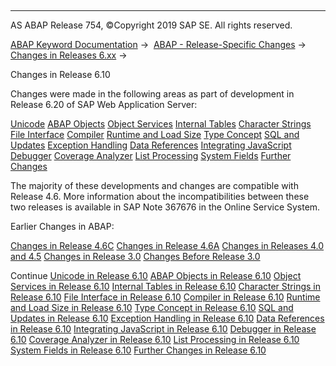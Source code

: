   

* * *

AS ABAP Release 754, ©Copyright 2019 SAP SE. All rights reserved.

[ABAP Keyword Documentation](https://help.sap.com/doc/abapdocu_754_index_htm/7.54/en-US/abenabap.htm) →  [ABAP - Release-Specific Changes](https://help.sap.com/doc/abapdocu_754_index_htm/7.54/en-US/abennews.htm) →  [Changes in Releases 6.xx](https://help.sap.com/doc/abapdocu_754_index_htm/7.54/en-US/abennews-6.htm) → 

Changes in Release 6.10

Changes were made in the following areas as part of development in Release 6.20 of SAP Web Application Server:

[Unicode](https://help.sap.com/doc/abapdocu_754_index_htm/7.54/en-US/abennews-610-unicode.htm)
[ABAP Objects](https://help.sap.com/doc/abapdocu_754_index_htm/7.54/en-US/abennews-610-objects.htm)
[Object Services](https://help.sap.com/doc/abapdocu_754_index_htm/7.54/en-US/abennews-610-object_services.htm)
[Internal Tables](https://help.sap.com/doc/abapdocu_754_index_htm/7.54/en-US/abennews-610-tabellen.htm)
[Character Strings](https://help.sap.com/doc/abapdocu_754_index_htm/7.54/en-US/abennews-610-strings.htm)
[File Interface](https://help.sap.com/doc/abapdocu_754_index_htm/7.54/en-US/abennews-610-dataset.htm)
[Compiler](https://help.sap.com/doc/abapdocu_754_index_htm/7.54/en-US/abennews-610-compiler.htm)
[Runtime and Load Size](https://help.sap.com/doc/abapdocu_754_index_htm/7.54/en-US/abennews-610-kernel.htm)
[Type Concept](https://help.sap.com/doc/abapdocu_754_index_htm/7.54/en-US/abennews-610-typen.htm)
[SQL and Updates](https://help.sap.com/doc/abapdocu_754_index_htm/7.54/en-US/abennews-610-sql.htm)
[Exception Handling](https://help.sap.com/doc/abapdocu_754_index_htm/7.54/en-US/abennews-610-exceptions.htm)
[Data References](https://help.sap.com/doc/abapdocu_754_index_htm/7.54/en-US/abennews-610-referenzen.htm)
[Integrating JavaScript](https://help.sap.com/doc/abapdocu_754_index_htm/7.54/en-US/abennews-610-javascript.htm)
[Debugger](https://help.sap.com/doc/abapdocu_754_index_htm/7.54/en-US/abennews-610-debugger.htm)
[Coverage Analyzer](https://help.sap.com/doc/abapdocu_754_index_htm/7.54/en-US/abennews-610-coverage.htm)
[List Processing](https://help.sap.com/doc/abapdocu_754_index_htm/7.54/en-US/abennews-610-listen.htm)
[System Fields](https://help.sap.com/doc/abapdocu_754_index_htm/7.54/en-US/abennews-610-system.htm)
[Further Changes](https://help.sap.com/doc/abapdocu_754_index_htm/7.54/en-US/abennews-610-others.htm)

The majority of these developments and changes are compatible with Release 4.6. More information about the incompatibilities between these two releases is available in SAP Note 367676 in the Online Service System.

Earlier Changes in ABAP:

[Changes in Release 4.6C](https://help.sap.com/doc/abapdocu_754_index_htm/7.54/en-US/abennews-46a.htm)
[Changes in Release 4.6A](https://help.sap.com/doc/abapdocu_754_index_htm/7.54/en-US/abennews-46c.htm)
[Changes in Releases 4.0 and 4.5](https://help.sap.com/doc/abapdocu_754_index_htm/7.54/en-US/abennews-40.htm)
[Changes in Release 3.0](https://help.sap.com/doc/abapdocu_754_index_htm/7.54/en-US/abennews-30.htm)
[Changes Before Release 3.0](https://help.sap.com/doc/abapdocu_754_index_htm/7.54/en-US/abennews-21.htm)

Continue
[Unicode in Release 6.10](https://help.sap.com/doc/abapdocu_754_index_htm/7.54/en-US/abennews-610-unicode.htm)
[ABAP Objects in Release 6.10](https://help.sap.com/doc/abapdocu_754_index_htm/7.54/en-US/abennews-610-objects.htm)
[Object Services in Release 6.10](https://help.sap.com/doc/abapdocu_754_index_htm/7.54/en-US/abennews-610-object_services.htm)
[Internal Tables in Release 6.10](https://help.sap.com/doc/abapdocu_754_index_htm/7.54/en-US/abennews-610-tabellen.htm)
[Character Strings in Release 6.10](https://help.sap.com/doc/abapdocu_754_index_htm/7.54/en-US/abennews-610-strings.htm)
[File Interface in Release 6.10](https://help.sap.com/doc/abapdocu_754_index_htm/7.54/en-US/abennews-610-dataset.htm)
[Compiler in Release 6.10](https://help.sap.com/doc/abapdocu_754_index_htm/7.54/en-US/abennews-610-compiler.htm)
[Runtime and Load Size in Release 6.10](https://help.sap.com/doc/abapdocu_754_index_htm/7.54/en-US/abennews-610-kernel.htm)
[Type Concept in Release 6.10](https://help.sap.com/doc/abapdocu_754_index_htm/7.54/en-US/abennews-610-typen.htm)
[SQL and Updates in Release 6.10](https://help.sap.com/doc/abapdocu_754_index_htm/7.54/en-US/abennews-610-sql.htm)
[Exception Handling in Release 6.10](https://help.sap.com/doc/abapdocu_754_index_htm/7.54/en-US/abennews-610-exceptions.htm)
[Data References in Release 6.10](https://help.sap.com/doc/abapdocu_754_index_htm/7.54/en-US/abennews-610-referenzen.htm)
[Integrating JavaScript in Release 6.10](https://help.sap.com/doc/abapdocu_754_index_htm/7.54/en-US/abennews-610-javascript.htm)
[Debugger in Release 6.10](https://help.sap.com/doc/abapdocu_754_index_htm/7.54/en-US/abennews-610-debugger.htm)
[Coverage Analyzer in Release 6.10](https://help.sap.com/doc/abapdocu_754_index_htm/7.54/en-US/abennews-610-coverage.htm)
[List Processing in Release 6.10](https://help.sap.com/doc/abapdocu_754_index_htm/7.54/en-US/abennews-610-listen.htm)
[System Fields in Release 6.10](https://help.sap.com/doc/abapdocu_754_index_htm/7.54/en-US/abennews-610-system.htm)
[Further Changes in Release 6.10](https://help.sap.com/doc/abapdocu_754_index_htm/7.54/en-US/abennews-610-others.htm)